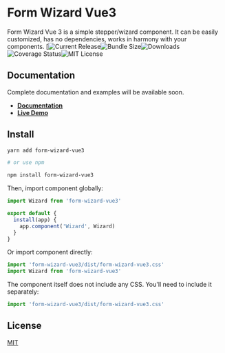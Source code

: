 # Form Wizard Vue3

Form Wizard Vue 3 is a simple stepper/wizard component. It can be easily customized, has no dependencies, works in harmony with your components.
[![Current Release](https://img.shields.io/npm/v/form-wizard-vue3)![Bundle Size](https://img.shields.io/bundlephobia/min/form-wizard-vue3)![Downloads](https://img.shields.io/npm/dt/form-wizard-vue3)![Coverage Status](https://img.shields.io/codecov/c/github/bahadirsofuoglu/form-wizard-vue3)![MIT License](https://img.shields.io/npm/l/form-wizard-vue3)

## Documentation

Complete documentation and examples will be available soon.

- **[Documentation](https://bahadirsofuoglu.github.io/form-wizard-vue3/)**
- **[Live Demo](https://stackblitz.com/edit/vue-1bngkw?file=src/App.vue)**

## Install

```bash
yarn add form-wizard-vue3

# or use npm

npm install form-wizard-vue3
```

Then, import component globally:

```js
import Wizard from 'form-wizard-vue3'

export default {
  install(app) {
    app.component('Wizard', Wizard)
  }
}
```

Or import component directly:

```js
import 'form-wizard-vue3/dist/form-wizard-vue3.css'
import Wizard from 'form-wizard-vue3'
```

The component itself does not include any CSS. You'll need to include it separately:

```js
import 'form-wizard-vue3/dist/form-wizard-vue3.css'
```

## License

[MIT](https://github.com/bahadirsofuoglu/form-wizard-vue3/blob/master/LICENSE.md)
